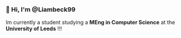 ### 👋 Hi, I'm @Liambeck99
Im currently a student studying a **MEng in Computer Science** at the **University of Leeds**  !!!

<!---
Liambeck99/Liambeck99 is a ✨ special ✨ repository because its `README.md` (this file) appears on your GitHub profile.
You can click the Preview link to take a look at your changes.
--->
